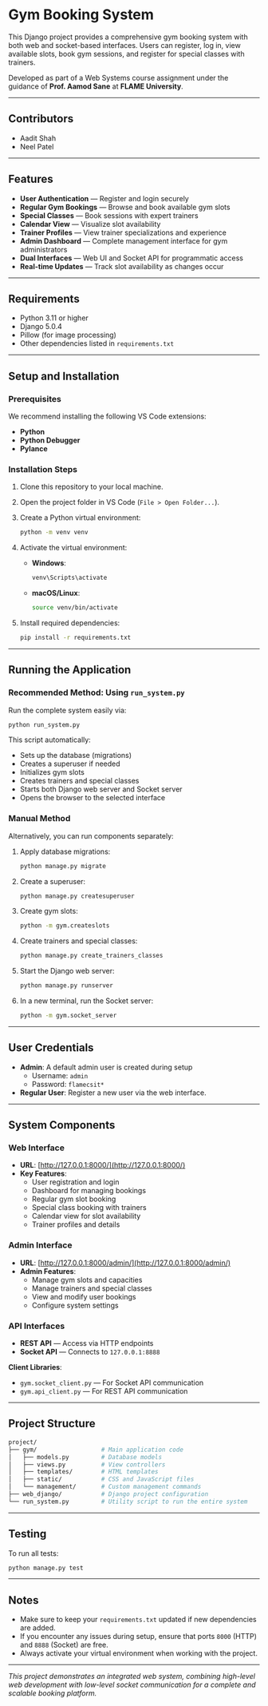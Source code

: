 # Gym Booking System

This Django project provides a comprehensive gym booking system with both web and socket-based interfaces. Users can register, log in, view available slots, book gym sessions, and register for special classes with trainers.

Developed as part of a Web Systems course assignment under the guidance of **Prof. Aamod Sane** at **FLAME University**.

---

## Contributors
- Aadit Shah
- Neel Patel

---

## Features
- **User Authentication** — Register and login securely
- **Regular Gym Bookings** — Browse and book available gym slots
- **Special Classes** — Book sessions with expert trainers
- **Calendar View** — Visualize slot availability
- **Trainer Profiles** — View trainer specializations and experience
- **Admin Dashboard** — Complete management interface for gym administrators
- **Dual Interfaces** — Web UI and Socket API for programmatic access
- **Real-time Updates** — Track slot availability as changes occur

---

## Requirements
- Python 3.11 or higher
- Django 5.0.4
- Pillow (for image processing)
- Other dependencies listed in `requirements.txt`

---

## Setup and Installation

### Prerequisites
We recommend installing the following VS Code extensions:
- **Python**
- **Python Debugger**
- **Pylance**

### Installation Steps
1. Clone this repository to your local machine.
2. Open the project folder in VS Code (`File > Open Folder...`).
3. Create a Python virtual environment:
   ```bash
   python -m venv venv
   ```

4. Activate the virtual environment:

   - **Windows**:
     ```bash
     venv\Scripts\activate
     ```
   - **macOS/Linux**:
     ```bash
     source venv/bin/activate
     ```

5. Install required dependencies:
   ```bash
   pip install -r requirements.txt
   ```

---

## Running the Application

### Recommended Method: Using `run_system.py`
Run the complete system easily via:

```bash
python run_system.py
```

This script automatically:
- Sets up the database (migrations)
- Creates a superuser if needed
- Initializes gym slots
- Creates trainers and special classes
- Starts both Django web server and Socket server
- Opens the browser to the selected interface

### Manual Method
Alternatively, you can run components separately:

1. Apply database migrations:
   ```bash
   python manage.py migrate
   ```

2. Create a superuser:
   ```bash
   python manage.py createsuperuser
   ```

3. Create gym slots:
   ```bash
   python -m gym.createslots
   ```

4. Create trainers and special classes:
   ```bash
   python manage.py create_trainers_classes
   ```

5. Start the Django web server:
   ```bash
   python manage.py runserver
   ```

6. In a new terminal, run the Socket server:
   ```bash
   python -m gym.socket_server
   ```

---

## User Credentials
- **Admin**: A default admin user is created during setup
  - Username: `admin`
  - Password: `flamecsit*`
- **Regular User**: Register a new user via the web interface.

---

## System Components

### Web Interface
- **URL**: [http://127.0.0.1:8000/](http://127.0.0.1:8000/)
- **Key Features**:
  - User registration and login
  - Dashboard for managing bookings
  - Regular gym slot booking
  - Special class booking with trainers
  - Calendar view for slot availability
  - Trainer profiles and details

### Admin Interface
- **URL**: [http://127.0.0.1:8000/admin/](http://127.0.0.1:8000/admin/)
- **Admin Features**:
  - Manage gym slots and capacities
  - Manage trainers and special classes
  - View and modify user bookings
  - Configure system settings

### API Interfaces
- **REST API** — Access via HTTP endpoints
- **Socket API** — Connects to `127.0.0.1:8888`

**Client Libraries**:
- `gym.socket_client.py` — For Socket API communication
- `gym.api_client.py` — For REST API communication

---

## Project Structure

```bash
project/
├── gym/                  # Main application code
│   ├── models.py         # Database models
│   ├── views.py          # View controllers
│   ├── templates/        # HTML templates
│   ├── static/           # CSS and JavaScript files
│   └── management/       # Custom management commands
├── web_django/           # Django project configuration
└── run_system.py         # Utility script to run the entire system
```

---

## Testing

To run all tests:

```bash
python manage.py test
```

---

## Notes
- Make sure to keep your `requirements.txt` updated if new dependencies are added.
- If you encounter any issues during setup, ensure that ports `8000` (HTTP) and `8888` (Socket) are free.
- Always activate your virtual environment when working with the project.

---

_This project demonstrates an integrated web system, combining high-level web development with low-level socket communication for a complete and scalable booking platform._
